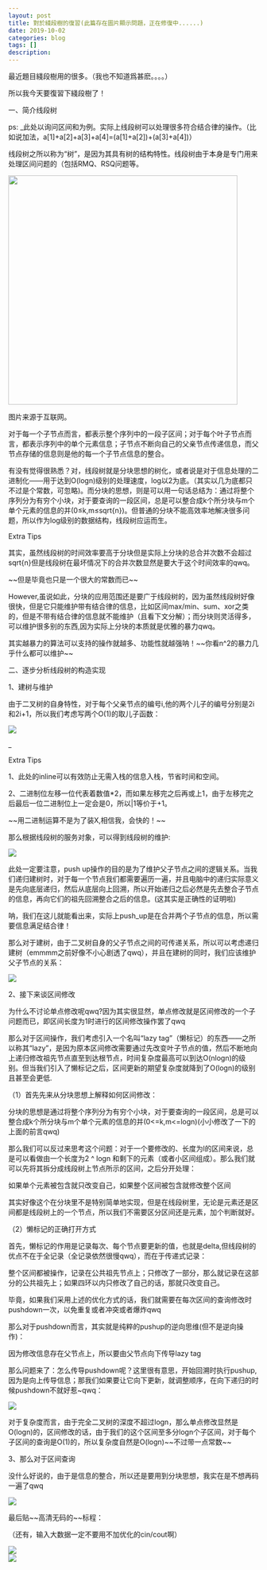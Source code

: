 ```yaml
---
layout: post
title: 對於綫段樹的復習(此篇存在圖片顯示問題，正在修復中......)
date: 2019-10-02
categories: blog
tags: []
description: 
---
```


最近題目綫段樹用的很多。（我也不知道爲甚麽。。。。）

所以我今天要復習下綫段樹了！


<p><span class="bjh-p">一、简介线段树<span class="bjh-br"></span></span></p><p><span class="bjh-p"><span class="bjh-br"></span></span></p><p><span class="bjh-p">ps: _此处以询问区间和为例。实际上线段树可以处理很多<span class="bjh-strong">符合结合律</span>的操作。（比如说加法，a[1]+a[2]+a[3]+a[4]=(a[1]+a[2])+(a[3]+a[4])）</span></p><p><span class="bjh-p"><span class="bjh-br"></span></span></p><p><span class="bjh-p">线段树之所以称为“树”，是因为其具有树的结构特性。线段树由于本身是专门用来处理区间问题的（包括RMQ、RSQ问题等。</span></p><p><span class="bjh-p"><span class="bjh-br"></span></span></p><div class="img-container"><img class="normal" width="461px" data-loadfunc=0 src="https://ss1.baidu.com/6ONXsjip0QIZ8tyhnq/it/u=3307176070,3760001161&amp;fm=173&amp;app=25&amp;f=JPEG?w=461&amp;h=240&amp;s=00324C32853A642142F1ECD1020030B2" data-loaded=0 /></div><p><span class="bjh-p"><span class="bjh-br"></span></span></p><p><span class="bjh-p">图片来源于互联网。</span></p><p><span class="bjh-p"><span class="bjh-br"></span></span></p><p><span class="bjh-p">对于每一个子节点而言，都表示整个序列中的一段子区间；对于每个叶子节点而言，都表示序列中的单个元素信息；子节点不断向自己的父亲节点传递信息，而父节点存储的信息则是他的每一个子节点信息的整合。</span></p><p><span class="bjh-p"><span class="bjh-br"></span></span></p><p><span class="bjh-p">有没有觉得很熟悉？对，<span class="bjh-strong">线段树就是分块思想的树化，或者说是对于信息处理的二进制化</span>——用于达到O(logn)级别的处理速度，log以2为底。（其实以几为底都只不过是个常数，可忽略)。而分块的思想，则是可以用一句话总结为：<span class="bjh-strong">通过将整个序列分为有穷个小块，对于要查询的一段区间，总是可以整合成k个所分块与m个单个元素的信息的并</span>(0≤k,m≤sqrt{n})。但普通的分块不能高效率地解决很多问题，所以作为log级别的数据结构，线段树应运而生。</span></p><p><span class="bjh-hr"></span></p><p><span class="bjh-p"><span class="bjh-br"></span></span></p><p><span class="bjh-p">Extra  Tips</span></p><p><span class="bjh-p"><span class="bjh-br"></span></span></p><p><span class="bjh-p">其实，虽然线段树的时间效率要高于分块但是实际上分块的总合并次数不会超过sqrt{n}但是线段树在最坏情况下的合并次数显然是要大于这个时间效率的qwq。</span></p><p><span class="bjh-p"><span class="bjh-br"></span></span></p><p><span class="bjh-p">~~但是毕竟也只是一个很大的常数而已~~</span></p><p><span class="bjh-p"><span class="bjh-br"></span></span></p><p><span class="bjh-p">However,虽说如此，分块的应用范围还是要广于线段树的，因为虽然线段树好像很快，但是它只能维护带有结合律的信息，比如区间max/min、sum、xor之类的，但是不带有结合律的信息就不能维护（且看下文分解）；而分块则灵活得多，可以维护很多别的东西,因为实际上分块的本质就是<span class="bjh-strong">优雅的暴力</span>qwq。</span></p><p><span class="bjh-p"><span class="bjh-br"></span></span></p><p><span class="bjh-p">其实越暴力的算法可以支持的操作就越多、功能性就越强呐！~~你看n^2的暴力几乎什么都可以维护~~</span></p><p><span class="bjh-hr"></span></p><p><span class="bjh-p"><span class="bjh-br"></span></span></p><p><span class="bjh-p">二、逐步分析线段树的构造实现</span></p><p><span class="bjh-p"><span class="bjh-br"></span></span></p><p><span class="bjh-p">1、建树与维护</span></p><p><span class="bjh-p"></span></p><p><span class="bjh-p">由于二叉树的自身特性，对于每个父亲节点的编号i,他的两个儿子的编号分别是2i和2i+1，所以我们考虑写两个O(1)的取儿子函数：</span></p><div class="img-container"><img class="large" data-loadfunc=0 src="https://ss1.baidu.com/6ONXsjip0QIZ8tyhnq/it/u=662819164,1650549400&amp;fm=173&amp;app=25&amp;f=JPEG?w=639&amp;h=122&amp;s=8DAA753249234B201EF5D1DA000050B2" data-loaded=0 /></div><p><span class="bjh-p">_</span></p><p><span class="bjh-p">Extra  Tips</span></p><p><span class="bjh-p"><span class="bjh-br"></span></span></p><p><span class="bjh-p">1、此处的inline可以有效防止无需入栈的信息入栈，节省时间和空间。</span></p><p><span class="bjh-p"><span class="bjh-br"></span></span></p><p><span class="bjh-p">2、二进制位左移一位代表着数值*2，而如果左移完之后再或上1，由于左移完之后最后一位二进制位上一定会是0，所以|1等价于+1。</span></p><p><span class="bjh-p"><span class="bjh-br"></span></span></p><p><span class="bjh-p">~~用二进制运算不是为了装X,相信我，会快的！~~</span></p><p><span class="bjh-p"><span class="bjh-br"></span></span></p><p><span class="bjh-p">那么根据线段树的服务对象，可以得到线段树的维护:</span></p><p><span class="bjh-p"><span class="bjh-br"></span></span></p><div class="img-container"><img class="large" data-loadfunc=0 src="https://ss0.baidu.com/6ONWsjip0QIZ8tyhnq/it/u=1580688807,1232241859&amp;fm=173&amp;app=25&amp;f=JPEG?w=640&amp;h=158&amp;s=0750E5334B634F2018F5A5DA000080B2" data-loaded=0 /></div><p><span class="bjh-p"><span class="bjh-br"></span></span></p><p><span class="bjh-p">此处一定要注意，push up操作的目的是为了<span class="bjh-strong">维护父子节点之间的逻辑关系</span>。当我们递归建树时，对于每一个节点我们都需要遍历一遍，并且电脑中的<span class="bjh-strong">递归实际意义是先向底层递归，然后从底层向上回溯</span>，所以开始递归之后必然是<span class="bjh-strong">先去整合子节点的信息</span>，再向它们的祖先回溯整合之后的信息。(这其实是正确性的证明啦)</span></p><p><span class="bjh-p"></span></p><p><span class="bjh-p">呐，我们在这儿就能看出来，实际上push_up是在合并两个子节点的信息，所以需要信息满足结合律！</span></p><p><span class="bjh-p"></span></p><p><span class="bjh-p">那么对于建树，由于二叉树自身的父子节点之间的可传递关系，所以可以考虑递归建树（emmmm之前好像不小心剧透了qwq），并且在建树的同时，我们应该维护父子节点的关系：</span></p><p><span class="bjh-p"></span></p><div class="img-container"><img class="large" data-loadfunc=0 src="https://ss0.baidu.com/6ONWsjip0QIZ8tyhnq/it/u=3677253522,4082723007&amp;fm=173&amp;app=25&amp;f=JPEG?w=640&amp;h=193&amp;s=055065330F624D204AF501DB000080B2" data-loaded=0 /></div><p><span class="bjh-p"></span></p><p><span class="bjh-p">2、接下来谈区间修改</span></p><p><span class="bjh-p"><span class="bjh-br"></span></span></p><p><span class="bjh-p">为什么不讨论单点修改呢qwq?因为其实很显然，单点修改就是区间修改的一个子问题而已，即区间长度为1时进行的区间修改操作罢了qwq</span></p><p><span class="bjh-p"><span class="bjh-br"></span></span></p><p><span class="bjh-p">那么对于区间操作，我们考虑引入一个名叫“lazy tag”（懒标记）的东西——之所以称其“lazy”，是因为原本区间修改需要通过先改变叶子节点的值，然后不断地向上递归修改祖先节点直至到达根节点，时间复杂度最高可以到达O(nlogn)的级别。但当我们引入了懒标记之后，区间更新的期望复杂度就降到了O(logn)的级别且甚至会更低.</span></p><p><span class="bjh-p"><span class="bjh-br"></span></span></p><p><span class="bjh-p">（1）首先先来从分块思想上解释如何区间修改：<span class="bjh-br"></span></span></p><p><span class="bjh-p"><span class="bjh-br"></span></span></p><p><span class="bjh-p">分块的思想是<span class="bjh-strong">通过将整个序列分为有穷个小块，对于要查询的一段区间，总是可以整合成k个所分块与m个单个元素的信息的并(0&lt;=k,m&lt;=logn)</span>(小小修改了一下的上面的前言qwq)</span></p><p><span class="bjh-p"><span class="bjh-br"></span></span></p><p><span class="bjh-p">那么我们可以反过来思考这个问题：对于一个要修改的、长度为l的区间来说，总是可以看做由一个长度为2 ^ logn 和剩下的元素（或者小区间组成）。那么我们就可以先将其拆分成线段树上节点所示的区间，之后分开处理：</span></p><p><span class="bjh-p"><span class="bjh-br"></span></span></p><p><span class="bjh-p"><span class="bjh-strong">如果单个元素被包含就只改变自己，如果整个区间被包含就修改整个区间</span></span></p><p><span class="bjh-p"></span></p><p><span class="bjh-p">其实好像这个在分块里不是特别简单地实现，但是在线段树里，无论是元素还是区间都是线段树上的一个节点，<span class="bjh-strong">所以我们不需要区分区间还是元素</span>，加个判断就好。</span></p><p><span class="bjh-p"></span></p><p><span class="bjh-p">（2）懒标记的正确打开方式</span></p><p><span class="bjh-p"></span></p><p><span class="bjh-p">首先，懒标记的作用是记录每次、每个节点要更新的值，也就是delta,但线段树的优点不在于全记录（全记录依然很慢qwq），而在于传递式记录：</span></p><p><span class="bjh-p"></span></p><p><span class="bjh-p"><span class="bjh-strong">整个区间都被操作，记录在公共祖先节点上；只修改了一部分，那么就记录在这部分的公共祖先上；如果四环以内只修改了自己的话，那就只改变自己。</span></span></p><p><span class="bjh-p"><span class="bjh-br"></span></span></p><p><span class="bjh-p">毕竟，如果我们采用上述的优化方式的话，我们就需要在每次区间的查询修改时pushdown一次，以免重复或者冲突或者爆炸qwq</span></p><p><span class="bjh-p"><span class="bjh-br"></span></span></p><p><span class="bjh-p">那么对于pushdown而言，其实就是纯粹的pushup的逆向思维(但不是逆向操作)：</span></p><p><span class="bjh-p"><span class="bjh-br"></span></span></p><p><span class="bjh-p">因为修改信息存在父节点上，所以要由父节点向下传导lazy tag</span></p><p><span class="bjh-p"><span class="bjh-br"></span></span></p><p><span class="bjh-p">那么问题来了：怎么传导pushdown呢？这里很有意思，开始回溯时执行pushup,因为是向上传导信息；那我们如果要让它向下更新，就调整顺序，在向下递归的时候pushdown不就好惹~qwq：</span></p><div class="img-container"><img class="large" data-loadfunc=0 src="https://ss2.baidu.com/6ONYsjip0QIZ8tyhnq/it/u=438560588,1176869395&amp;fm=173&amp;app=25&amp;f=JPEG?w=640&amp;h=627&amp;s=85706D33C90E664D56D580DA0000C0B2" data-loaded=0 /></div><p><span class="bjh-p"><span class="bjh-br"></span></span></p><p><span class="bjh-p">对于复杂度而言，由于完全二叉树的深度不超过logn，那么单点修改显然是O(logn)的，区间修改的话，由于我们的这个区间至多分logn个子区间，对于每个子区间的查询是O(1)的，所以复杂度自然是O(logn)~~不过带一点常数~~</span></p><p><span class="bjh-p"><span class="bjh-br"></span></span></p><p><span class="bjh-p">3、那么对于区间查询</span></p><p><span class="bjh-p"><span class="bjh-br"></span></span></p><p><span class="bjh-p">没什么好说的，由于是信息的整合，所以还是要用到分块思想，我实在是不想再码一遍了qwq</span></p><div class="img-container"><img class="large" data-loadfunc=0 src="https://ss1.baidu.com/6ONXsjip0QIZ8tyhnq/it/u=3398241274,3130704354&amp;fm=173&amp;app=25&amp;f=JPEG?w=640&amp;h=202&amp;s=85D065320B6249200AFDE9DA0000C0B2" data-loaded=0 /></div><p><span class="bjh-p"><span class="bjh-br"></span></span></p><p><span class="bjh-p">最后贴~~高清无码的~~标程：</span></p><p><span class="bjh-p"><span class="bjh-br"></span></span></p><p><span class="bjh-p">（还有，输入大数据一定不要用不加优化的cin/cout啊）</span></p><div class="img-container"><img class="large" data-loadfunc=0 src="https://ss2.baidu.com/6ONYsjip0QIZ8tyhnq/it/u=2423100404,4177251640&amp;fm=173&amp;app=25&amp;f=JPEG?w=640&amp;h=1047&amp;s=04526532090B404D585DA1DA0000C0B3" data-loaded=0 /></div><div class="img-container"><img class="large" data-loadfunc=0 src="https://ss1.baidu.com/6ONXsjip0QIZ8tyhnq/it/u=3784600897,2749988656&amp;fm=173&amp;app=25&amp;f=JPEG?w=640&amp;h=605&amp;s=05726532C91A424D507DA1DA000010B2" data-loaded=0 /></div><p><span class="bjh-hr"></span></p><p>
